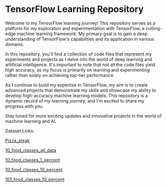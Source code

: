 # TensorFlow Learning Repository

Welcome to my TensorFlow learning journey! This repository serves as a platform for my exploration and experimentation with TensorFlow, a cutting-edge machine learning framework. My primary goal is to gain a deep understanding of TensorFlow's capabilities and its application in various domains.

In this repository, you'll find a collection of code files that represent my experiments and projects as I delve into the world of deep learning and artificial intelligence. It's important to note that not all the code files yield high accuracy, as my focus is primarily on learning and experimenting rather than solely on achieving top-tier performance.

As I continue to build my expertise in TensorFlow, my aim is to create advanced projects that demonstrate my skills and showcase my ability to develop high-accuracy machine learning models. This repository is a dynamic record of my learning journey, and I'm excited to share my progress with you.

Stay tuned for more exciting updates and innovative projects in the world of machine learning and AI.

Dataset Links:

[Pizza_steak](https://storage.googleapis.com/ztm_tf_course/food_vision/pizza_steak.zip)

[10_food_classes_all_data](https://storage.googleapis.com/ztm_tf_course/food_vision/10_food_classes_all_data.zip)

[10_food_classes_1_percent](https://storage.googleapis.com/ztm_tf_course/food_vision/10_food_classes_1_percent.zip)

[10_food_classes_10_percent](https://storage.googleapis.com/ztm_tf_course/food_vision/10_food_classes_10_percent.zip)

[101_food_classes_10_percent](https://storage.googleapis.com/ztm_tf_course/food_vision/101_food_classes_10_percent.zip)
